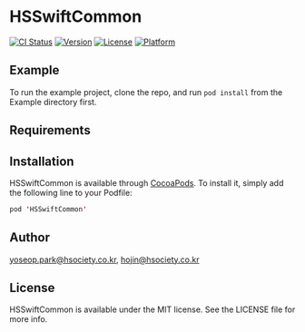 # HSSwiftCommon

[![CI Status](http://img.shields.io/travis/yoseop.park@hsociety.co.kr/HSSwiftCommon.svg?style=flat)](https://travis-ci.org/yoseop.park@hsociety.co.kr/HSSwiftCommon)
[![Version](https://img.shields.io/cocoapods/v/HSSwiftCommon.svg?style=flat)](http://cocoapods.org/pods/HSSwiftCommon)
[![License](https://img.shields.io/cocoapods/l/HSSwiftCommon.svg?style=flat)](http://cocoapods.org/pods/HSSwiftCommon)
[![Platform](https://img.shields.io/cocoapods/p/HSSwiftCommon.svg?style=flat)](http://cocoapods.org/pods/HSSwiftCommon)

## Example

To run the example project, clone the repo, and run `pod install` from the Example directory first.

## Requirements

## Installation

HSSwiftCommon is available through [CocoaPods](http://cocoapods.org). To install
it, simply add the following line to your Podfile:

```swift
pod 'HSSwiftCommon'
```

## Author

yoseop.park@hsociety.co.kr, hojin@hsociety.co.kr

## License

HSSwiftCommon is available under the MIT license. See the LICENSE file for more info.

